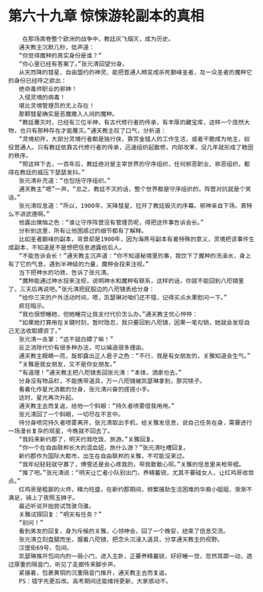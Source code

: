 # 第六十九章 惊悚游轮副本的真相
        在那场席卷整个欧洲的战争中，教廷灰飞烟灭，成为历史。
       通天教主沉默几秒，低声道：
       “你觉得魔种的真实身份是谁？”
       “你心里已经有答案了。”张元清回望分身。
       从天而降的彗星、自由盟约的神灵、能把普通人畸变成杀死巅峰圣者，及一众圣者的魔种它的身份已经呼之欲出：
       绝命毒师职业的邪神！
       入侵灵境的病毒！
       堪比灵境管理员的无上存在！
       那颗彗星确实是恶魔撒入人间的魔种。
       “教廷覆灭时，已经有三位半神，有古代修行者的传承，有丰厚的藏宝库，这样一个庞然大物，也只有那种存在才能覆灭。”通天教主叹了口气，分析道：
       “灵境初开，大部分灵境行者都是独行侠，靠赏金猎人的工作生活，或者干脆成为地主，奴役普通人。只有教廷依靠古代修行者的传承，迅速组织起散修，内部改革，没几年就形成了稳固的秩序。
       “照这样下去，一百年后，教廷绝对是主宰世界的守序组织，任何邪恶职业、邪恶组织，都得在教廷的威压下瑟瑟发抖。”
       张元清补充道：“也包括守序组织。”
       通天教主“嗯”一声，“总之，教廷不灭的话，整个世界都是守序组织的，阵营对抗就是个笑话。”
       张元清叹息道：“所以，1900年，天降彗星，拉开了教廷毁灭的序幕。邪神亲自下场，真特么不讲武德啊。”
       他露出懊恼之色：“谁让守序阵营没有管理员呢，得把这件事告诉会长。”
       分析到这里，所有让他困惑过的细节都有了解释。
       比如圣者巅峰的副本，背景却是1900年，因为海燕号副本有着特殊的意义，灵境把该事件生成副本，不知道是不是想把信息透露给后人。
       “不能告诉会长！”通天教主沉声道：“你不知道秘境里的事，我饮下了魔种的洗澡水，身上有了它的气息，遇到半神级的力量，魔种会投来注视。”
       当下把神水的功效，告诉了张元清。
       “魔种能通过神水投来注视，说明神水和魔种有联系，这样的话，你就不能回到八咫镜里了，三天后再说吧。”张元清把屁股边的八咫镜丢给分身：
       “给你三天的户外活动时间，嗯，凯瑟琳对咱们还不错，记得买点水果慰问一下。”
       疯狂暗示。
       “我也很想睡她，但她睡完让我支付代价怎么办。”通天教主忧心忡忡：
       “如果她打算用在关键时刻，暂时隐忍，我只要回到八咫镜，因果一笔勾销，她就会发现自己无法收取嫖资了。”
       张元清一击掌：“这不就白嫖了嘛！”
       反正消除代价有很多种办法，可以编造很多理由。
       通天教主眼睛一亮，旋即露出正人君子之色：“不行，我是有女朋友的，关雅知道会生气。”
       “关雅是我女朋友，又不是你女朋友。”
       “有道理！”通天教主把八咫镜丢回张元清：“本体，洒家也去。”
       分身没有物品栏，不能携带道具，万一八咫镜被凯瑟琳拿到，那完犊子。
       看着化作星光消散的分身，张元清兴奋的搓搓小手。
       这时，星光再次升起。
       通天教主去而复返，给他一个斜眼：“持久者喷雾借我用用。”
       张元清回了一个斜眼，一切尽在不言中。
       待分身喷完持久者喷雾离开，张元清取出手机，给关雅发信息，说自己任务在身，需要进行一场漫长复杂的观星，今晚就不回去了。
       “我妈来新约郡了，明天约我吃饭、旅游。”关雅回复。
       “你一个在自由联邦长大的混血妞，旅什么游？”张元清吐槽回复。
       新约郡作为国际大都市，出生在自由联邦的关雅，不可能没来过。
       “我年纪轻轻就守寡了，傅雪还是会心疼我的，带我散散心呗。”关雅的信息里夹枪带棍。
       “推了吧。”张元清说：“明天让亡者小队别出门，养精蓄锐，尤其不要碰女人，让红鸡哥收敛点。”
       红鸡哥是粗鄙的火师，精力旺盛，在新约郡期间，频繁援助生活困难的华裔小姐姐，渐渐不满足，骑上了夜照玉狮子。
       最近听说开始尝试驾驶乌骓。
       关雅试探回复：“明天有任务？”
       “别问！”
       看到男友的回复，身为斥候的关雅，心领神会，回了一个晚安，结束了信息交流。
       张元清立刻盘腿而坐，握着八咫镜，把念头沉浸入道具，分享通天教主的视野。
       汉堡街69号，包间。
       凯瑟琳推开包间内的一扇小门，进入主卧，正要养精蓄锐，好好睡一觉，忽然耳廓一动，透过厚重的隔音门，听见了走廊传来脚步声。
       紧接着，包裹黄铜的沉重隔音门推开，通天教主去而复返。
       PS：错字先更后改。高考期间还能维持更新，大家感动不。